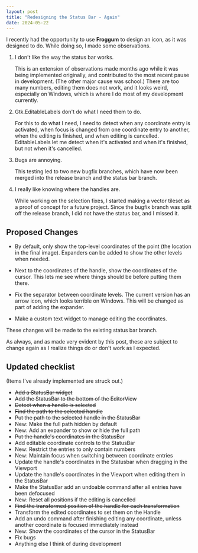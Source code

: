 ```yaml
---
layout: post
title: "Redesigning the Status Bar - Again"
date: 2024-05-22
---
```


I recently had the opportunity to use **Froggum** to design an icon, as it was designed to do.
While doing so, I made some observations.

 1. I don't like the way the status bar works.

    This is an extension of observations made months ago while it was being implemented originally,
    and contributed to the most recent pause in development. (The other major cause was school.)
    There are too many numbers, editing them does not work, and it looks weird, especially on
    Windows, which is where I do most of my development currently.

 2. Gtk.EditableLabels don't do what I need them to do.

    For this to do what I need, I need to detect when any coordinate entry is activated, when focus
    is changed from one coordinate entry to another, when the editing is finished, and when editing
    is cancelled. EditableLabels let me detect when it's activated and when it's finished, but not
    when it's cancelled.

 3. Bugs are annoying.

    This testing led to two new bugfix branches, which have now been merged into the release
    branch and the status bar branch.

 4. I really like knowing where the handles are.

    While working on the selection fixes, I started making a vector tileset as a proof of concept
    for a future project. Since the bugfix branch was split off the release branch, I did not have
    the status bar, and I missed it.

## Proposed Changes

 * By default, only show the top-level coordinates of the point (the location in the final image).
   Expanders can be added to show the other levels when needed.

 * Next to the coordinates of the handle, show the coordinates of the cursor. This lets me see
   where things should be before putting them there.

 * Fix the separator between coordinate levels. The current version has an arrow icon, which looks
   terrible on Windows. This will be changed as part of adding the expander.

 * Make a custom text widget to manage editing the coordinates.

These changes will be made to the existing status bar branch.

As always, and as made very evident by this post, these are subject to change again as I realize
things do or don't work as I expected.

## Updated checklist

(Items I've already implemented are struck out.)

 * ~~Add a StatusBar widget~~
 * ~~Add the StatusBar to the bottom of the EditorView~~
 * ~~Detect when a handle is selected~~
 * ~~Find the path to the selected handle~~
 * ~~Put the path to the selected handle in the StatusBar~~
 * New: Make the full path hidden by default
 * New: Add an expander to show or hide the full path
 * ~~Put the handle's coordinates in the StatusBar~~
 * Add editable coordinate controls to the StatusBar
 * New: Restrict the entries to only contain numbers
 * New: Maintain focus when switching between coordinate entries
 * Update the handle's coordinates in the Statusbar when dragging in the
   Viewport
 * Update the handle's coordinates in the Viewport when editing them in
   the StatusBar
 * Make the StatusBar add an undoable command after all entries have been
   defocused
 * New: Reset all positions if the editing is cancelled
 * ~~Find the transformed position of the handle for each transformation~~
 * Transform the edited coordinates to set them on the Handle
 * Add an undo command after finishing editing any coordinate, unless
   another coordinate is focused immediately instead
 * New: Show the coordinates of the cursor in the StatusBar
 * Fix bugs
 * Anything else I think of during development

